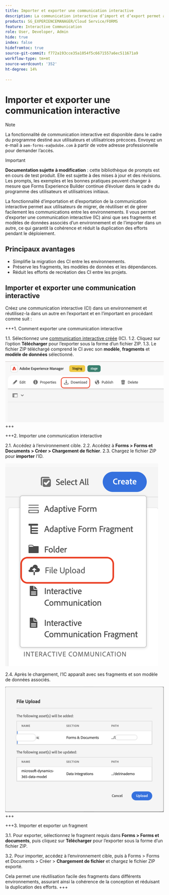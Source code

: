 ```yaml
---
title: Importer et exporter une communication interactive
description: La communication interactive d’import et d’export permet aux utilisateurs de migrer, de réutiliser et de gérer facilement les communications entre les environnements.
products: SG_EXPERIENCEMANAGER/Cloud Service/FORMS
feature: Interactive Communication
role: User, Developer, Admin
hide: true
index: false
hidefromtoc: true
source-git-commit: f772a193cce35a1054f5c6671557a6ec511671a9
workflow-type: tm+mt
source-wordcount: '352'
ht-degree: 14%

---
```



# Importer et exporter une communication interactive

>[!NOTE]
>
> La fonctionnalité de communication interactive est disponible dans le cadre du programme destiné aux utilisateurs et utilisatrices précoces. Envoyez un e-mail à `aem-forms-ea@adobe.com` à partir de votre adresse professionnelle pour demander l’accès.

>[!IMPORTANT]
>
> **Documentation sujette à modification** : cette bibliothèque de prompts est en cours de test produit. Elle est sujette à des mises à jour et des révisions. Les prompts, les exemples et les bonnes pratiques peuvent changer à mesure que Forms Experience Builder continue d’évoluer dans le cadre du programme des utilisateurs et utilisatrices initiaux.

La fonctionnalité d’importation et d’exportation de la communication interactive permet aux utilisateurs de migrer, de réutiliser et de gérer facilement les communications entre les environnements. Il vous permet d’exporter une communication interactive (IC) ainsi que ses fragments et modèles de données associés d’un environnement et de l’importer dans un autre, ce qui garantit la cohérence et réduit la duplication des efforts pendant le déploiement.

## Principaux avantages

- Simplifie la migration des CI entre les environnements.
- Préserve les fragments, les modèles de données et les dépendances.
- Réduit les efforts de recréation des CI entre les projets.

## Importer et exporter une communication interactive

Créez une communication interactive (CI) dans un environnement et réutilisez-la dans un autre en l’exportant et en l’important en procédant comme suit :

+++&#x200B;1. Comment exporter une communication interactive

1.1. Sélectionnez une [communication interactive créée](https://experienceleague.adobe.com/fr/docs/experience-manager-cloud-service/content/forms/interactive-communication/create-interactive-communication) (IC).
1.2. Cliquez sur l’option **Télécharger** pour l’exporter sous la forme d’un fichier ZIP.
1.3. Le fichier ZIP téléchargé comprend le CI avec son **modèle**, **fragments** et **modèle de données** sélectionné.

![Rechercher un document IC](/help/forms/interactive-communication/assets/downloadic.png)
+++

+++&#x200B;2. Importer une communication interactive

2.1. Accédez à l’environnement cible.
2.2. Accédez à **Forms > Forms et Documents > Créer > Chargement de fichier**.
2.3. Chargez le fichier ZIP pour **importer** l’ID.

![Rechercher un document IC](/help/forms/interactive-communication/assets/uploadfile.png)

2.4. Après le chargement, l’IC apparaît avec ses fragments et son modèle de données associés.

![Rechercher un document IC](/help/forms/interactive-communication/assets/importfragment.png)
+++

+++&#x200B;3. Importer et exporter un fragment

3.1. Pour exporter, sélectionnez le fragment requis dans **Forms > Forms et documents**, puis cliquez sur **Télécharger** pour l’exporter sous la forme d’un fichier ZIP.

3.2. Pour importer, accédez à l’environnement cible, puis à Forms > Forms et Documents > Créer > **Chargement de fichier** et chargez le fichier ZIP exporté.

Cela permet une réutilisation facile des fragments dans différents environnements, assurant ainsi la cohérence de la conception et réduisant la duplication des efforts.
+++
